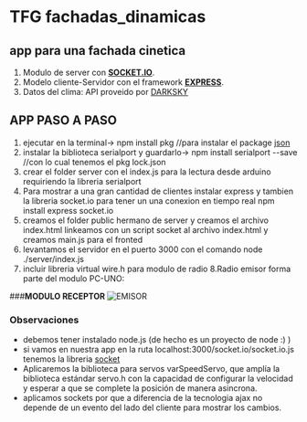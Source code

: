 # TFG fachadas_dinamicas
##  app para una fachada cinetica
1. Modulo de server con [**SOCKET.IO**](https://socket.io).
1. Modelo cliente-Servidor con el framework [**EXPRESS**](http://expressjs.com/).
1. Datos del clima:   API  proveido por [DARKSKY](https://darksky.net)
## APP PASO A PASO

1. ejecutar en la terminal-> npm install pkg //para instalar el package [json](https://www.json.org/)
2. instalar la biblioteca serialport  y guardarlo-> npm install serialport --save //con lo cual tenemos el pkg lock.json
3. crear el folder server con el index.js para la lectura desde arduino requiriendo la libreria serialport
4. Para mostrar a una gran cantidad de clientes instalar express y tambien la libreria socket.io para tener un
una conexion en tiempo real npm install express socket.io
5. creamos el folder public hermano de server y creamos el archivo index.html
linkeamos con un script socket al archivo index.html y creamos main.js para el fronted
6. levantamos el servidor en el puerto 3000 con el comando node ./server/index.js
7. incluir libreria virtual wire.h para modulo de radio
8.Radio emisor forma parte del modulo PC-UNO:

  ###**MODULO RECEPTOR**
![EMISOR](http://www.tecnosurf.com/TFG/img/conexion_RF_serial.JPG)

### Observaciones
* debemos tener instalado node.js  (de hecho es un proyecto de node :) )
* si vamos en nuestra app en la ruta localhost:3000/socket.io/socket.io.js tenemos la libreria [socket](https://socket.io)
* Aplicaremos la biblioteca para servos varSpeedServo, que amplía la biblioteca estándar servo.h con la capacidad de configurar la velocidad y esperar a que se complete la posición de manera asincrona.
* aplicamos sockets por que a diferencia de la tecnologia ajax no depende de un evento del lado del cliente 
para mostrar los cambios.

